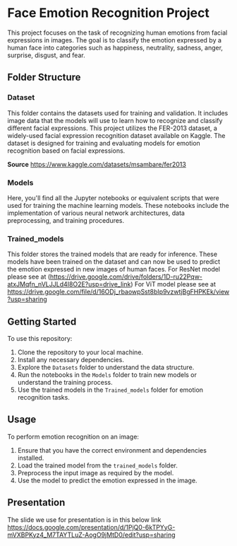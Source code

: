 # Face Emotion Recognition Project

This project focuses on the task of recognizing human emotions from facial expressions in images. The goal is to classify the emotion expressed by a human face into categories such as happiness, neutrality, sadness, anger, surprise, disgust, and fear.

## Folder Structure

### Dataset

This folder contains the datasets used for training and validation. It includes image data that the models will use to learn how to recognize and classify different facial expressions.
This project utilizes the FER-2013 dataset, a widely-used facial expression recognition dataset available on Kaggle. The dataset is designed for training and evaluating models for emotion recognition based on facial expressions.

**Source** https://www.kaggle.com/datasets/msambare/fer2013

### Models

Here, you'll find all the Jupyter notebooks or equivalent scripts that were used for training the machine learning models. These notebooks include the implementation of various neural network architectures, data preprocessing, and training procedures.

### Trained_models

This folder stores the trained models that are ready for inference. These models have been trained on the dataset and can now be used to predict the emotion expressed in new images of human faces.
For ResNet model  please see at
(https://drive.google.com/drive/folders/1D-ru22Pqw-atxJMqfn_nVLJJLd4I8O2E?usp=drive_link)
For ViT model please see at
https://drive.google.com/file/d/16ODj_rbaowpSst8bIp9vzwtjBgFHPKEk/view?usp=sharing

## Getting Started

To use this repository:

1. Clone the repository to your local machine.
2. Install any necessary dependencies.
3. Explore the `Datasets` folder to understand the data structure.
4. Run the notebooks in the `Models` folder to train new models or understand the training process.
5. Use the trained models in the `Trained_models` folder for emotion recognition tasks.

## Usage

To perform emotion recognition on an image:

1. Ensure that you have the correct environment and dependencies installed.
2. Load the trained model from the `trained_models` folder.
3. Preprocess the input image as required by the model.
4. Use the model to predict the emotion expressed in the image.

## Presentation
The slide we use for presentation is in this below link
https://docs.google.com/presentation/d/1PjQ0-6kTPYyG-mVXBPKyz4_M7TAYTLuZ-AogO9jMtD0/edit?usp=sharing
